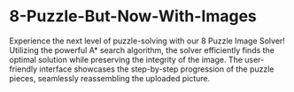 # 8-Puzzle-But-Now-With-Images
Experience the next level of puzzle-solving with our 8 Puzzle Image Solver! Utilizing the powerful A* search algorithm, the solver efficiently finds the optimal solution while preserving the integrity of the image. The user-friendly interface showcases the step-by-step progression of the puzzle pieces, seamlessly reassembling the uploaded picture.
